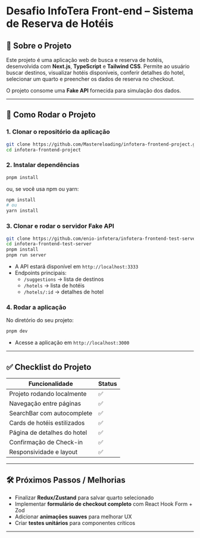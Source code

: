 # Desafio InfoTera Front-end – Sistema de Reserva de Hotéis

## 🚀 Sobre o Projeto

Este projeto é uma aplicação web de busca e reserva de hotéis, desenvolvida com **Next.js**, **TypeScript** e **Tailwind CSS**. Permite ao usuário buscar destinos, visualizar hotéis disponíveis, conferir detalhes do hotel, selecionar um quarto e preencher os dados de reserva no checkout.

O projeto consome uma **Fake API** fornecida para simulação dos dados.

---

## 🔗 Como Rodar o Projeto

### 1. Clonar o repositório da aplicação

```bash
git clone https://github.com/Mastereloading/infotera-frontend-project.git
cd infotera-frontend-project
```

### 2. Instalar dependências

```bash
pnpm install
```
ou, se você usa npm ou yarn:  
```bash
npm install
# ou
yarn install
```

### 3. Clonar e rodar o servidor Fake API

```bash
git clone https://github.com/enio-infotera/infotera-frontend-test-server
cd infotera-frontend-test-server
pnpm install
pnpm run server
```

- A API estará disponível em `http://localhost:3333`  
- Endpoints principais:
  - `/suggestions` → lista de destinos
  - `/hotels` → lista de hotéis
  - `/hotels/:id` → detalhes de hotel

### 4. Rodar a aplicação

No diretório do seu projeto:

```bash
pnpm dev
```

- Acesse a aplicação em `http://localhost:3000`

---

## ✅ Checklist do Projeto

| Funcionalidade                    | Status |
|-----------------------------------|--------|
| Projeto rodando localmente        | ✅     |
| Navegação entre páginas           | ✅     |
| SearchBar com autocomplete        | ✅     |
| Cards de hotéis estilizados       | ✅     |
| Página de detalhes do hotel       | ✅     |
| Confirmação de Check-in           | ✅     |
| Responsividade e layout           | ✅     |

---

## 🛠 Próximos Passos / Melhorias

- Finalizar **Redux/Zustand** para salvar quarto selecionado  
- Implementar **formulário de checkout completo** com React Hook Form + Zod  
- Adicionar **animações suaves** para melhorar UX  
- Criar **testes unitários** para componentes críticos  

---